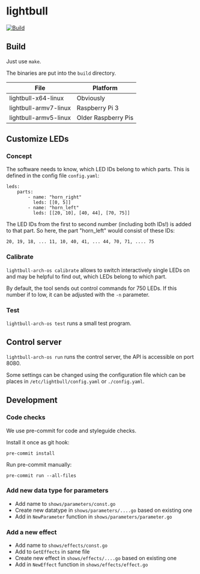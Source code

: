 # lightbull

[![Build](https://github.com/light-bull/lightbull/actions/workflows/build.yaml/badge.svg?branch=main)](https://github.com/light-bull/lightbull/actions/workflows/build.yaml)

## Build

Just use `make`.

The binaries are put into the `build` directory.

| File                  | Platform              |
|-----------------------|-----------------------|
| lightbull-x64-linux   | Obviously             |
| lightbull-armv7-linux | Raspberry Pi 3        |
| lightbull-armv5-linux | Older Raspberry Pis   |

## Customize LEDs

### Concept

The software needs to know, which LED IDs belong to which parts. This is defined in the config file `config.yaml`:

    leds:
        parts:
            - name: "horn_right"
              leds: [[0, 5]]
            - name: "horn_left"
              leds: [[20, 10], [40, 44], [70, 75]]

The LED IDs from the first to second number (including both IDs!) is added to that part.
So here, the part "horn_left" would consist of these IDs:

    20, 19, 18, ... 11, 10, 40, 41, ... 44, 70, 71, .... 75

### Calibrate

`lightbull-arch-os calibrate` allows to switch interactively single LEDs on and may be helpful to find out,
which LEDs belong to which part.

By default, the tool sends out control commands for 750 LEDs. If this number if to low, it can be adjusted with
the `-n` parameter.

### Test

`lightbull-arch-os test` runs a small test program.

## Control server

`lightbull-arch-os run` runs the control server, the API is accessible on port 8080.

Some settings can be changed using the configuration file which can be places in `/etc/lightbull/config.yaml` or `./config.yaml`.

## Development

### Code checks

We use pre-commit for code and styleguide checks.

Install it once as git hook:

    pre-commit install

Run pre-commit manually:

    pre-commit run --all-files

### Add new data type for parameters

* Add name to `shows/parameters/const.go`
* Create new datatype in `shows/parameters/....go` based on existing one
* Add in `NewParameter` function in `shows/parameters/parameter.go`

### Add a new effect

* Add name to `shows/effects/const.go`
* Add to `GetEffects` in same file
* Create new effect in `shows/effects/....go` based on existing one
* Add in `NewEffect` function in `shows/effects/effect.go`

